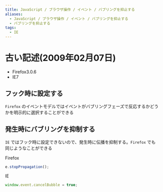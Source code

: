 ```yaml
---
title: JavaScript / ブラウザ操作 / イベント / バブリングを抑止する
aliases:
  - JavaScript / ブラウザ操作 / イベント / バブリングを抑止する
  - バブリングを抑止する
tags:
  - IE
---
```







古い記述(2009年02月07日)
================================================================================

- Firefox3.0.6
- IE7



フック時に設定する
--------------------------------------------------------------------------------
`Firefox` のイベントモデルではイベントがバブリングフェーズで反応するかどうかを明示的に選択することができる


発生時にバブリングを抑制する
--------------------------------------------------------------------------------
`IE` ではフック時に設定できないので、発生時に伝播を抑制する。`Firefox` でも同じようなことができる

Firefox

```javascript
e.stopPropagation();
```

IE   

```javascript
window.event.cancelBubble = true;
```

